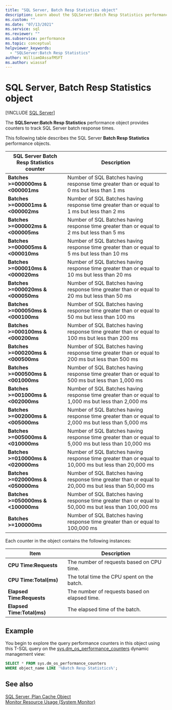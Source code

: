 ```yaml
---
title: "SQL Server, Batch Resp Statistics object"
description: Learn about the SQLServer:Batch Resp Statistics performance object, which provides counters to track SQL Server batch response times.
ms.custom: ""
ms.date: "07/13/2021"
ms.service: sql
ms.reviewer: ""
ms.subservice: performance
ms.topic: conceptual
helpviewer_keywords: 
  - "SQLServer:Batch Resp Statistics"
author: WilliamDAssafMSFT
ms.author: wiassaf
---
```

# SQL Server, Batch Resp Statistics object
 [!INCLUDE [SQL Server](../../includes/applies-to-version/sqlserver.md)]

The **SQLServer:Batch Resp Statistics** performance object provides counters to track SQL Server batch response times.

This following table describes the SQL Server **Batch Resp Statistics** performance objects.


|**SQL Server Batch Resp Statistics** counter|Description|  
|-------------|-----------------|  
|**Batches >=000000ms & \<000001ms**|Number of SQL Batches having response time greater than or equal to 0 ms but less than 1 ms|
|**Batches >=000001ms & \<000002ms**|Number of SQL Batches having response time greater than or equal to 1 ms but less than 2 ms|
|**Batches >=000002ms & \<000005ms**|Number of SQL Batches having response time greater than or equal to 2 ms but less than 5 ms|
|**Batches >=000005ms & \<000010ms**|Number of SQL Batches having response time greater than or equal to 5 ms but less than 10 ms|
|**Batches >=000010ms & \<000020ms**|Number of SQL Batches having response time greater than or equal to 10 ms but less than 20 ms|
|**Batches >=000020ms & \<000050ms**|Number of SQL Batches having response time greater than or equal to 20 ms but less than 50 ms|
|**Batches >=000050ms & \<000100ms**|Number of SQL Batches having response time greater than or equal to 50 ms but less than 100 ms|
|**Batches >=000100ms & \<000200ms**|Number of SQL Batches having response time greater than or equal to 100 ms but less than 200 ms|
|**Batches >=000200ms & \<000500ms**|Number of SQL Batches having response time greater than or equal to 200 ms but less than 500 ms|
|**Batches >=000500ms & \<001000ms**|Number of SQL Batches having response time greater than or equal to 500 ms but less than 1,000 ms|
|**Batches >=001000ms & \<002000ms**|Number of SQL Batches having response time greater than or equal to 1,000 ms but less than 2,000 ms|
|**Batches >=002000ms & \<005000ms**|Number of SQL Batches having response time greater than or equal to 2,000 ms but less than 5,000 ms|
|**Batches >=005000ms & \<010000ms**|Number of SQL Batches having response time greater than or equal to 5,000 ms but less than 10,000 ms|
|**Batches >=010000ms & \<020000ms**|Number of SQL Batches having response time greater than or equal to 10,000 ms but less than 20,000 ms|
|**Batches >=020000ms & \<050000ms**|Number of SQL Batches having response time greater than or equal to 20,000 ms but less than 50,000 ms|
|**Batches >=050000ms & \<100000ms**|Number of SQL Batches having response time greater than or equal to 50,000 ms but less than 100,000 ms| 
|**Batches >=100000ms**|Number of SQL Batches having response time greater than or equal to 100,000 ms| 

Each counter in the object contains the following instances:  
  
|Item|Description|  
|----------|-----------------|  
|**CPU Time:Requests**|The number of requests based on CPU time.|  
|**CPU Time:Total(ms)**|The total time the CPU spent on the batch.|  
|**Elapsed Time:Requests**|The number of requests based on elapsed time.|  
|**Elapsed Time:Total(ms)**|The elapsed time of the batch.|  

  
## Example

You begin to explore the query performance counters in this object using this T-SQL query on the [sys.dm_os_performance_counters](../system-dynamic-management-views/sys-dm-os-performance-counters-transact-sql.md) dynamic management view:

```sql
SELECT * FROM sys.dm_os_performance_counters
WHERE object_name LIKE '%Batch Resp Statistics%';
```  


## See also
[SQL Server, Plan Cache Object](../../relational-databases/performance-monitor/sql-server-plan-cache-object.md)  
[Monitor Resource Usage (System Monitor)](../../relational-databases/performance-monitor/monitor-resource-usage-system-monitor.md)  
